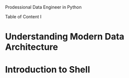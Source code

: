 Prodessional Data Engineer in Python

Table of Content I




# Understanding Modern Data Architecture
# Introduction to Shell
